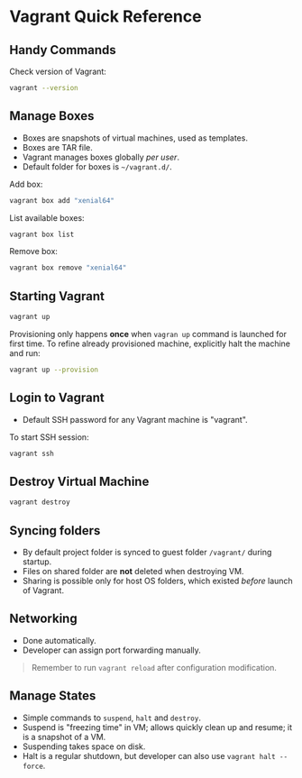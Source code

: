 # Vagrant Quick Reference

## Handy Commands

Check version of Vagrant:

```sh
vagrant --version
```

## Manage Boxes

- Boxes are snapshots of virtual machines, used as templates.
- Boxes are TAR file.
- Vagrant manages boxes globally _per user_.
- Default folder for boxes is `~/vagrant.d/`.

Add box:

```sh
vagrant box add "xenial64"
```
List available boxes:

```sh
vagrant box list
```

Remove box:
```sh
vagrant box remove "xenial64"
```

## Starting Vagrant

```sh
vagrant up
```
Provisioning only happens **once** when `vagran up` command is launched for first time. To refine already provisioned machine, explicitly halt the machine and run:

```sh
vagrant up --provision
```

## Login to Vagrant

- Default SSH password for any Vagrant machine is "vagrant".

To start SSH session:

```sh
vagrant ssh
```

## Destroy Virtual Machine

```sh
vagrant destroy
```

## Syncing folders

- By default project folder is synced to guest folder `/vagrant/` during startup.
- Files on shared folder are **not** deleted when destroying VM.
- Sharing is possible only for host OS folders, which existed *before* launch of Vagrant.

## Networking

- Done automatically.
- Developer can assign port forwarding manually.

> Remember to run `vagrant reload` after configuration modification.

## Manage States

- Simple commands to `suspend`, `halt` and `destroy`.
- Suspend is "freezing time" in VM; allows quickly clean up and resume; it is a snapshot of a VM.
- Suspending takes space on disk.
- Halt is a regular shutdown, but developer can also use `vagrant halt --force`.

